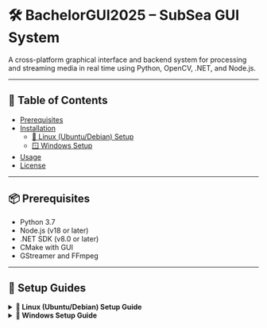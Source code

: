 # 🛠️ BachelorGUI2025 – SubSea GUI System

A cross-platform graphical interface and backend system for processing and streaming media in real time using Python, OpenCV, .NET, and Node.js.

---

## 📖 Table of Contents

- [Prerequisites](#-prerequisites)
- [Installation](#-installation)
  - [🐧 Linux (Ubuntu/Debian) Setup](#linux-ubuntudebian-setup)
  - [🪟 Windows Setup](#windows-setup)
- [Usage](#-usage)
- [License](#-license)

---

## 📦 Prerequisites

- Python 3.7
- Node.js (v18 or later)
- .NET SDK (v8.0 or later)
- CMake with GUI
- GStreamer and FFmpeg

---

## 🧰 Setup Guides

<details>
<summary><strong>🔧 Linux (Ubuntu/Debian) Setup Guide</strong></summary>

### Linux (Ubuntu/Debian) Setup

1. Download the GUI project from the repository.

2. Open a terminal and run the following commands (Skip any step you've already completed):

   ```bash
   sudo apt update
   sudo apt install -y software-properties-common
   sudo add-apt-repository ppa:deadsnakes/ppa
   sudo apt update
   sudo apt-get install python3.7 python3.7-venv python3.7-distutils python3.7-dev python3.7-numpy
   sudo apt-get install libsrtp2-dev
   sudo apt-get install gcc g++
   ```

3. Install GTK, camera, and media support:

   ```bash
   sudo apt-get install libavcodec-dev libavformat-dev libswscale-dev
   sudo apt-get install libgstreamer-plugins-base1.0-dev libgstreamer1.0-dev
   sudo apt-get install libgtk-3-dev
   sudo apt-get install libpng-dev
   sudo apt-get install libjpeg-dev
   sudo apt-get install libopenexr-dev
   sudo apt-get install libtiff-dev
   sudo apt-get install libwebp-dev
   ```

4. Verify Python version:

   ```bash
   python3.7 --version
   ```

5. Navigate to the project backend:

   ```bash
   cd BachelorGUI2025/Backend
   ```

6. Create and activate a virtual environment:

   ```bash
   python3.7 -m venv myenv
   source myenv/bin/activate
   ```

7. Navigate to the Python scripts:

   ```bash
   cd PythonScripts
   ```

8. Install Python dependencies:

   ```bash
   pip install -r requirements.txt
   ```

9. Install GStreamer:

   ```bash
   sudo apt install gstreamer1.0-tools gstreamer1.0-plugins-base \
   gstreamer1.0-plugins-good gstreamer1.0-plugins-bad \
   gstreamer1.0-plugins-ugly gstreamer1.0-libav \
   libgstreamer1.0-dev
   ```

10. Install FFmpeg:

    ```bash
    sudo apt install ffmpeg
    ```

11. Manually compile OpenCV:

    - Install CMake and CMake GUI:

      ```bash
      sudo apt-get install cmake
      sudo apt-get install cmake-qt-gui
      ```

    - To open CMake later:

      ```bash
      cmake-gui
      ```

    - Download and set up OpenCV 4.7.0 and Contrib:

      ```bash
      mkdir ~/opencv_build && cd ~/opencv_build
      git clone -b 4.7.0 https://github.com/opencv/opencv.git
      git clone -b 4.7.0 https://github.com/opencv/opencv_contrib.git
      cd opencv
      mkdir build && cd build
      ```

    - Open CMake GUI **from a terminal where the virtual environment is active**.

    - In CMake GUI:
        - Set the source code path to the `opencv` folder.
        - Set the build path to the `opencv/build` folder.
        - Add `OPENCV_EXTRA_MODULES_PATH` pointing to `opencv_contrib/modules`.

    - Click **Configure** and verify the GStreamer and Python fields are set correctly.

    > 🖼️ *Insert image here: opencv_linux2.png* (Example of correct CMake configuration)

    - Choose the generator (e.g., `Unix Makefiles`).

    - Build OpenCV:

      ```bash
      make -j4
      ```

    - Install OpenCV:

      ```bash
      sudo make install
      ```

    - Copy the `cv2` folder to your virtual environment:

      ```bash
      cp -r cv2 ~/BachelorGUI2025/Backend/myenv/lib/site-packages
      ```

    - Verify installation:

      ```bash
      python -c "import cv2; print(cv2.__version__)"
      ```

12. Install Node.js, npm, and .NET 8:

    ```bash
    sudo apt install nodejs npm
    sudo apt install dotnet-sdk-8.0
    ```

13. Build and run the backend:

    ```bash
    cd Backend
    dotnet restore
    dotnet build
    dotnet run
    ```

14. Start the frontend:

    ```bash
    cd ../GUI-Frontend
    npm i
    npm start
    ```

</details>

<details>
<summary><strong>🔧 Windows Setup Guide</strong></summary>

### Windows Setup

1. **Download the GUI project from the UiS SubSea repo on Github:**
   - Link: [Your Repo Link Here](https://github.com/UiS-SubSea/your-repo-name)

2. **Download Python version 3.7.0**
   - Go to the [Python 3.7.0 Release Page](https://www.python.org/downloads/release/python-370/)
   - Download the installer for your Windows version (e.g. *Windows x86-64 executable installer*).
   - Install Python and **ensure** the "Add Python to PATH" option is **checked** during installation.

3. **Install NumPy in Python 3.7** (needed to compile OpenCV).

4. **Open the folder `BachelorGUI2025\Backend` in a terminal.**

5. **Create a virtual environment:**
   ```bash
   python3.7 -m venv myenv
   ```

6. **Activate the virtual environment:**
   ```bash
   .\myenv\Scripts\activate
   ```
   - To deactivate:
     ```bash
     deactivate
     ```

7. **Navigate to the PythonScripts folder:**
   ```bash
   cd PythonScripts
   ```

8. **Install dependencies:**
   ```bash
   pip install -r requirements.txt
   ```

9. **Manually compile OpenCV with GStreamer support:**

   - **Download and install CMake 4.0.0** from the [CMake Download Page](https://cmake.org/download/)
   - Choose: `cmake-4.0.0-windows-x86_64.msi`

   - **Download OpenCV 4.7.0 and OpenCV Contrib**, and create a `build` folder inside the OpenCV directory.

   - **Install GStreamer 1.24.12**:
     - [GStreamer 1.24.12 (MSVC) Download Page](https://gstreamer.freedesktop.org/data/pkg/windows/1.24.12/msvc/)
     - Download and install both:
       - `gstreamer-1.0-msvc-x86_64-1.24.12.msi`
       - `gstreamer-1.0-devel-msvc-x86_64-1.24.12.msi`
     - Add the GStreamer `bin` folder to your system PATH.

   - **Install FFmpeg** from [FFmpeg Builds](https://www.gyan.dev/ffmpeg/builds/)

   - **Install Visual Studio 2022 (version 17)** from [Visual Studio](https://visualstudio.microsoft.com/)

   - **Compile OpenCV using CMake GUI:**
      1) Open `CMake-gui`
      2) Set "Browse Source..." to the OpenCV folder.
      3) Set "Browse Build..." to the `build` folder.

     ![Step 1-3 in CMake](assets/images/tut01.png)

     4. Click **Configure**, choose *Visual Studio 17*, then **Finish**.

     <div align="center">
       <img src="assets/images/tut02.png" alt="Step 4 compiler selection" width="600"/>
     </div>

     5. Wait for analysis to complete. Red entries will appear.

     6. Expand the `WITH` section, enable necessary features.

     <div align="center">
       <img src="assets/images/tut03.png" alt="WITH configuration 1" width="600"/>
       <img src="assets/images/tut04.png" alt="WITH configuration 2" width="600"/>
     </div>

     7. Expand the `BUILD` section and adjust as needed.

     <div align="center">
       <img src="assets/images/tut05.png" alt="BUILD config 1" width="600"/>
       <img src="assets/images/tut06.png" alt="BUILD config 2" width="600"/>
     </div>

     8. Expand `ENABLE`, disable `ENABLE_SOLUTION_FOLDERS`.

     <div align="center">
       <img src="assets/images/tut07.png" alt="ENABLE configuration" width="600"/>
     </div>

     9. Ensure GStreamer fields are present and set correctly.

     <div align="center">
       <img src="assets/images/tut08.png" alt="GStreamer configuration" width="600"/>
     </div>

     10. Check the `PYTHON3` field paths.

     <div align="center">
       <img src="assets/images/tut09.png" alt="Python3 configuration" width="600"/>
     </div>

     11. Add `OPENCV_EXTRA_MODULES_PATH` pointing to the OpenCV Contrib modules folder.

     12. Click **Configure** again. Scroll the log window to check for `YES` next to GStreamer.

     <div align="center">
       <img src="assets/images/tut11.png" alt="Final configuration result" width="600"/>
     </div>

     13. If all is good, click **Generate**, then **Open Project**.

     14. Set build mode to **Release**.

     15. In Solution Explorer, right-click **Solution** or **ALL_BUILD** → **Build**.

     16. Once done, right-click **INSTALL** and build it. This installs OpenCV-Python.

     <div align="center">
       <img src="assets/images/tut12.png" alt="Visual Studio Build steps" width="600"/>
     </div>

     17. Copy the `cv2` folder from OpenCV into your virtual environment:
     ```
     BachelorGUI2025\Backend\myenv\Lib\site-packages
     ```

     18. **Verify installation:**
     ```bash
     python -c "import cv2; print(cv2.__version__)"
     ```

10. **Install Node.js (v18+), npm, and .NET (v8+):**
    > ⚠️ Replace `sudo apt` with Windows installers — this was meant for Linux.

    - Download [Node.js 18](https://nodejs.org/en/)
    - Install [.NET SDK 8.0](https://dotnet.microsoft.com/en-us/download/dotnet/8.0)

11. **Navigate to the Backend folder and run:**
    ```bash
    dotnet restore
    dotnet build
    ```

12. **Start the backend:**
    ```bash
    dotnet run
    ```

13. **Start the frontend:**

    - Navigate to the `GUI-Frontend` folder.

    - Install dependencies:
      ```bash
      npm i
      ```

    - Start frontend:
      ```bash
      npm start
      ```

</details>

